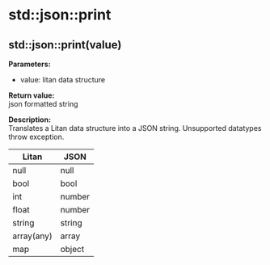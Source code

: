 # std::json::print

## std::json::print(value)
**Parameters:**
- value: litan data structure

**Return value:**  
json formatted string

**Description:**  
Translates a Litan data structure into a JSON string. Unsupported datatypes throw exception.

| Litan      | JSON   |
| ---------- | ------ |
| null       | null   |
| bool       | bool   |
| int        | number |
| float      | number |
| string     | string |
| array(any) | array  |
| map        | object |
